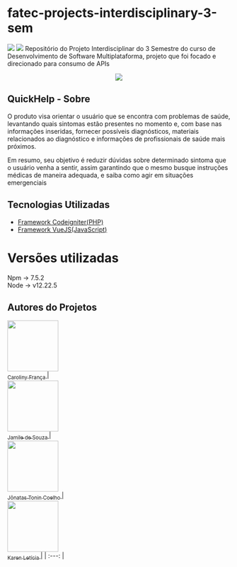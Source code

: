 # fatec-projects-interdisciplinary-3-sem
<img src="https://img.shields.io/static/v1?label=codeigniter&message=framework&color=blue&style=for-the-badge&logo=CODEIGNITTER"/>

<img src="https://img.shields.io/static/v1?label=VueJS&message=framework&color=blue&style=for-the-badge&logo=VUEJS"/>
Repositório do Projeto Interdisciplinar do 3 Semestre do curso de Desenvolvimento de Software Multiplataforma, projeto que foi focado e direcionado para consumo de APIs
<br>
<p align="center">
<img src="http://img.shields.io/static/v1?label=STATUS&message=EM%20DESENVOLVIMENTO&color=GREEN&style=for-the-badge"/>
</p>

## QuickHelp - Sobre
<p>O produto visa orientar o usuário que se encontra com problemas de saúde, levantando quais sintomas estão presentes no momento e, com base nas informações inseridas, fornecer possíveis diagnósticos, materiais relacionados ao diagnóstico e informações de profissionais de saúde mais próximos. <br>

Em resumo, seu objetivo é reduzir dúvidas sobre determinado sintoma que o usuário venha a sentir, assim garantindo que o mesmo busque instruções médicas de maneira adequada, e saiba como agir em situações emergenciais</p>

## Tecnologias Utilizadas

- [Framework Codeigniter(PHP)](https://codeigniter.com/)
- [Framework VueJS(JavaScript)](https://vuejs.org/guide/introduction.html)

# Versões utilizadas
Npm -> 7.5.2 <br>
Node -> v12.22.5 <br>

## Autores do Projetos

[<img src="https://avatars.githubusercontent.com/CarolinyFranca" width=115 > <br> <sub> Caroliny França </sub>](https://github.com/CarolinyFranca) | <br> [<img src="https://avatars.githubusercontent.com/0502j" width=115 > <br> <sub> Jamile de Souza </sub>](https://github.com/0502j) | <br>  [<img src="https://avatars.githubusercontent.com/JonatasTCoelho" width=115 > <br> <sub> Jônatas Tonin Coelho </sub>](https://github.com/JonatasTCoelho) | <br> [<img src="https://avatars.githubusercontent.com/Karen-HerOAcEDucK" width=115 > <br> <sub> Karen Letícia </sub>](https://github.com/Karen-HerOAcEDucK) |
| :---: |  
<!-- | [<img src="https://avatars.githubusercontent.com/u/37356058?v=4" width=115><br><sub>Caroliny Franca</sub>](https://github.com/CarolinyFranca) |  [<img src="https://avatars.githubusercontent.com/u/30351153?v=4" width=115><br><sub>Jamile de Souza</sub>](https://github.com/0502j) |  [<img src="https://avatars.githubusercontent.com/u/8989346?v=4" width=115><br><sub>Karen Letícia</sub>](https://github.com/Karen-HerOAcEDucK) | [<img src="https://avatars.githubusercontent.com/u/30351153?v=4" width=115><br><sub>Jônatas Tonin Coelho</sub>](https://github.com/JonatasTCoelho) |
| :---: | :---: | :---: | -->
